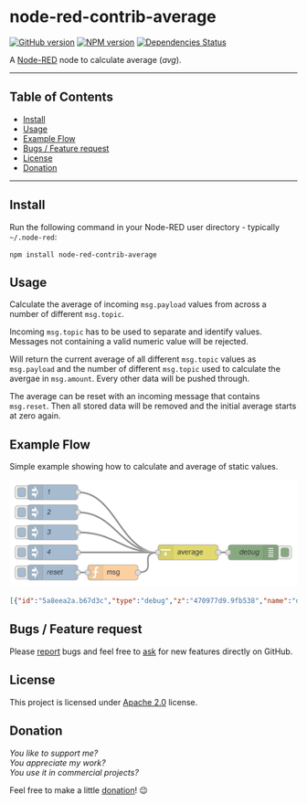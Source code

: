 node-red-contrib-average
========================

[![GitHub version](https://badge.fury.io/gh/dkern%2Fnode-red-average.svg)](http://github.com/dkern/node-red-average)
[![NPM version](https://badge.fury.io/js/node-red-contrib-average.svg)](http://www.npmjs.org/package/node-red-contrib-average)
[![Dependencies Status](https://david-dm.org/dkern/node-red-average/status.svg)](https://david-dm.org/dkern/node-red-average)

A <a href="http://nodered.org" target="_new">Node-RED</a> node to calculate average (_avg_).

---

## Table of Contents
* [Install](#install)
* [Usage](#usage)
* [Example Flow](#example-flow)
* [Bugs / Feature request](#bugs--feature-request)
* [License](#license)
* [Donation](#donation)

---

## Install

Run the following command in your Node-RED user directory - typically `~/.node-red`:

```
npm install node-red-contrib-average
```


## Usage

Calculate the average of incoming `msg.payload` values from across a number of different `msg.topic`.

Incoming `msg.topic` has to be used to separate and identify values.
Messages not containing a valid numeric value will be rejected.

Will return the current average of all different `msg.topic` values as `msg.payload` and the number of different `msg.topic` used to calculate the avergae in `msg.amount`.
Every other data will be pushed through.

The average can be reset with an incoming message that contains `msg.reset`.
Then all stored data will be removed and the initial average starts at zero again.


## Example Flow

Simple example showing how to calculate and average of static values.

![example.png](./doc/example.png)

```JSON
[{"id":"5a8eea2a.b67d3c","type":"debug","z":"470977d9.9fb538","name":"debug","active":true,"console":"false","complete":"true","x":870,"y":200,"wires":[]},{"id":"c79942e7.6ae498","type":"inject","z":"470977d9.9fb538","name":"1","topic":"name_one","payload":"1","payloadType":"num","repeat":"","crontab":"","once":false,"x":470,"y":80,"wires":[["60d50df3.aacf5c"]]},{"id":"5b6c2de0.a35dc4","type":"inject","z":"470977d9.9fb538","name":"2","topic":"name_two","payload":"2","payloadType":"num","repeat":"","crontab":"","once":false,"x":470,"y":120,"wires":[["60d50df3.aacf5c"]]},{"id":"689a005a.9f41b8","type":"inject","z":"470977d9.9fb538","name":"3","topic":"name_three","payload":"3","payloadType":"num","repeat":"","crontab":"","once":false,"x":470,"y":160,"wires":[["60d50df3.aacf5c"]]},{"id":"4b264eb1.263c88","type":"inject","z":"470977d9.9fb538","name":"4","topic":"name_four","payload":"4","payloadType":"num","repeat":"","crontab":"","once":false,"x":470,"y":200,"wires":[["60d50df3.aacf5c"]]},{"id":"60d50df3.aacf5c","type":"average","z":"470977d9.9fb538","name":"","topic":"","x":740,"y":200,"wires":[["5a8eea2a.b67d3c"]]},{"id":"96ae6e69.adecc8","type":"inject","z":"470977d9.9fb538","name":"reset","topic":"","payload":"","payloadType":"date","repeat":"","crontab":"","once":false,"x":470,"y":240,"wires":[["49c46c67.385fc4"]]},{"id":"49c46c67.385fc4","type":"function","z":"470977d9.9fb538","name":"msg","func":"msg.reset = true;\nreturn msg;","outputs":1,"noerr":0,"x":590,"y":240,"wires":[["60d50df3.aacf5c"]]}]
```


## Bugs / Feature request
Please [report](http://github.com/dkern/node-red-average/issues) bugs and feel free to [ask](http://github.com/dkern/node-red-average/issues) for new features directly on GitHub.


## License
This project is licensed under [Apache 2.0](http://www.apache.org/licenses/LICENSE-2.0) license.


## Donation
_You like to support me?_  
_You appreciate my work?_  
_You use it in commercial projects?_  
  
Feel free to make a little [donation](https://www.paypal.com/cgi-bin/webscr?cmd=_s-xclick&hosted_button_id=FFL6VQJCUZMXC)! :wink:
